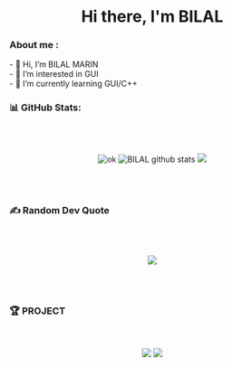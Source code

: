 
<h1 align="center">Hi there, I'm BILAL</h1>

<h3> About me : </h3>
    - 👋 Hi, I’m BILAL MARIN
</br>
    - 👀 I’m interested in GUI
</br>
    - 🌱 I’m currently learning GUI/C++
</br>

<h3> 📊 GitHub Stats: </h3>
</br></br>
<div align="center">

![ok](https://github-readme-streak-stats.herokuapp.com/?user=BILALMRN&theme=dark&hide_border=false) ![BILAL github stats](https://github-readme-stats.vercel.app/api?username=BILALMRN&theme=tokyonight&show_icons=true&hide=["issues"]) ![](https://github-readme-stats.vercel.app/api/top-langs/?username=BILALMRN&theme=tokyonight&layout=compact)

</div>
<!--- 
</br></br>
<h3> 🏆 GitHub Trophies </h3>
</br></br>
<div align="center">

![](https://github-profile-trophy.vercel.app/?username=BILALMRN&theme=monokai&no-frame=false&no-bg=false&margin-w=4)

</div>
--->
</br></br>
<h3> ✍️ Random Dev Quote </h3> 
</br></br>
<div align="center">

![](https://quotes-github-readme.vercel.app/api?type=horizontal&theme=radical)

</div>
</br></br>
<h3> 🏆 PROJECT </h3>
</br></br>
<div align="center">

<img src="https://github-readme-stats.vercel.app/api/pin/?username=BILALMRN&theme=tokyonight&repo=RGB_CreateColor_vb.net" />

<img src="https://github-readme-stats.vercel.app/api/pin/?username=BILALMRN&theme=tokyonight&repo=project_AppGistionSalarie_Cpp" />

</div>

<!---

<a href=#><img src="bilal.svg"></a>
- 👋 Hi, I’m @BILALMRN
- 👀 I’m interested in ...
- 🌱 I’m currently learning ...
- 💞️ I’m looking to collaborate on ...
- 📫 How to reach me ...
BILALMRN/BILALMRN is a ✨ special ✨ repository because its `README.md` (this file) appears on your GitHub profile.
You can click the Preview link to take a look at your changes.
--->
